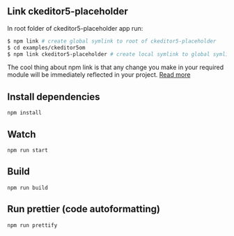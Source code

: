 ## Link ckeditor5-placeholder

In root folder of ckeditor5-placeholder app run:

```sh
$ npm link # create global symlink to root of ckeditor5-placeholder
$ cd examples/ckeditor5om
$ npm link ckeditor5-placeholder # create local symlink to global symlink
```

The cool thing about npm link is that any change you make in your required module will be immediately reflected in your project. [Read more](https://medium.com/@alexishevia/the-magic-behind-npm-link-d94dcb3a81af)

## Install dependencies

```
npm install
```

## Watch

```
npm run start
```

## Build

```
npm run build
```

## Run prettier (code autoformatting)

```
npm run prettify
```
